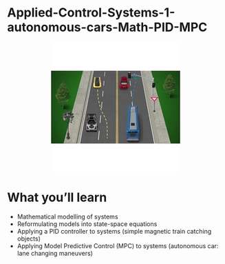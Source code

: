 # Applied-Control-Systems-1-autonomous-cars-Math-PID-MPC
<p align="center"><img src="http://github.com/RIT-MESH/Applied-Control-Systems-1-autonomous-cars-Math-PID-MPC/blob/main/Applied-Control-Systems-for-Engineers-1-autonomous-vehicle.jpg?raw=true"alt="Sublime's custom image"/>
</p>


# What you’ll learn
- Mathematical modelling of systems
- Reformulating models into state-space equations
- Applying a PID controller to systems (simple magnetic train catching objects)
- Applying Model Predictive Control (MPC) to systems (autonomous car: lane changing maneuvers)
